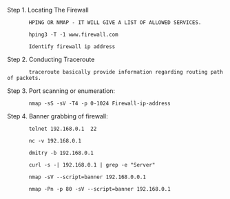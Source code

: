Step 1. Locating The Firewall

           HPING OR NMAP - IT WILL GIVE A LIST OF ALLOWED SERVICES.
           
           hping3 -T -1 www.firewall.com
           
           Identify firewall ip address

Step 2. Conducting Traceroute
           
           traceroute basically provide information regarding routing path of packets.
           
Step 3. Port scanning or enumeration:
      
           nmap -sS -sV -T4 -p 0-1024 Firewall-ip-address
           
Step 4. Banner grabbing of firewall:

           telnet 192.168.0.1  22
           
           nc -v 192.168.0.1
           
           dmitry -b 192.168.0.1
           
           curl -s -| 192.168.0.1 | grep -e "Server"
           
           nmap -sV --script=banner 192.168.0.0.1
           
           nmap -Pn -p 80 -sV --script=banner 192.168.0.1
           
           

